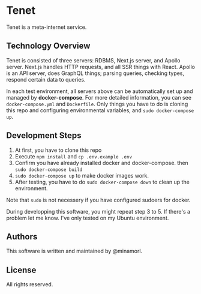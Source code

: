 # Tenet

Tenet is a meta-internet service.

## Technology Overview

Tenet is consisted of three servers: RDBMS, Next.js server, and Apollo server. Next.js handles HTTP requests, and all SSR things with React. Apollo is an API server, does GraphQL things; parsing queries, checking types, respond certain data to queries.

In each test environment, all servers above can be automatically set up and managed by **docker-compose**. For more detailed information, you can see `docker-compose.yml` and `Dockerfile`. Only things you have to do is cloning this repo and configuring environmental variables, and `sudo docker-compose up`.

## Development Steps

1. At first, you have to clone this repo
2. Execute `npm install` and `cp .env.example .env`
3. Confirm you have already installed docker and docker-compose. then `sudo docker-compose build`
4. `sudo docker-compose up` to make docker images work.
5. After testing, you have to do `sudo docker-compose down` to clean up the environment.

Note that `sudo` is not necessery if you have configured sudoers for docker.

During developping this software, you might repeat step 3 to 5. If there's a problem let me know. I've only tested on my Ubuntu environment.

## Authors

This software is written and maintained by @minamorl.

## License

All rights reserved.
